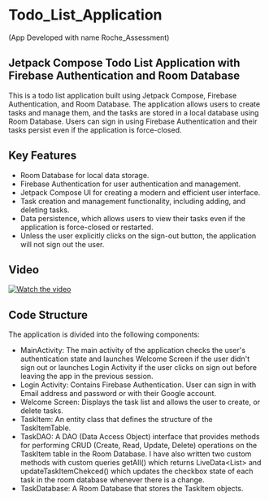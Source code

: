 # Todo_List_Application
(App Developed with name Roche_Assessment)
## Jetpack Compose Todo List Application with Firebase Authentication and Room Database
This is a todo list application built using Jetpack Compose, Firebase Authentication, and Room Database. The application allows users to create tasks and manage them, and the tasks are stored in a local database using Room Database. Users can sign in using Firebase Authentication and their tasks persist even if the application is force-closed.

## Key Features
- Room Database for local data storage.
- Firebase Authentication for user authentication and management.
- Jetpack Compose UI for creating a modern and efficient user interface.
- Task creation and management functionality, including adding, and deleting tasks.
- Data persistence, which allows users to view their tasks even if the application is force-closed or restarted.
- Unless the user explicitly clicks on the sign-out button, the application will not sign out the user.

## Video
[![Watch the video](https://img.youtube.com/vi/kzSt99dsAis/maxresdefault.jpg)](https://youtu.be/kzSt99dsAis)

## Code Structure
The application is divided into the following components:

- MainActivity: The main activity of the application checks the user's authentication state and launches Welcome Screen if the user didn't sign out or launches Login Activity if the user clicks on sign out before leaving the app in the previous session.
- Login Activity: Contains Firebase Authentication. User can sign in with Email address and password or with their Google account.
- Welcome Screen: Displays the task list and allows the user to create, or delete tasks.
- TaskItem: An entity class that defines the structure of the TaskItemTable.
- TaskDAO: A DAO (Data Access Object) interface that provides methods for performing CRUD (Create, Read, Update, Delete) operations on the TaskItem table in the Room Database. I have also written two custom methods with custom queries getAll() which returns LiveData<List<TaskItem>> and updateTaskItemChekced() which updates the checkbox state of each task in the room database whenever there is a change.
- TaskDatabase: A Room Database that stores the TaskItem objects.
